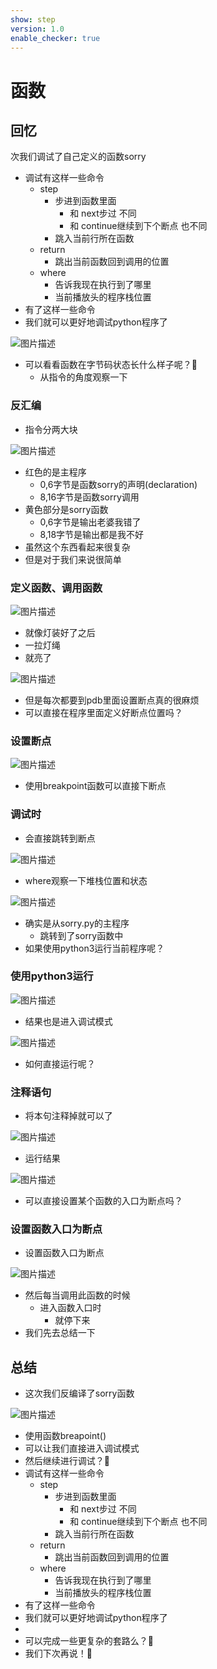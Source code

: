 ```yaml
---
show: step
version: 1.0
enable_checker: true
---
```


# 函数

## 回忆

次我们调试了自己定义的函数sorry
- 调试有这样一些命令
	- step
		- 步进到函数里面
			- 和 next步过 不同
			- 和 continue继续到下个断点 也不同
		- 跳入当前行所在函数
	- return 
		- 跳出当前函数回到调用的位置
	- where 
		- 告诉我现在执行到了哪里
		- 当前播放头的程序栈位置
- 有了这样一些命令
- 我们就可以更好地调试python程序了

![图片描述](https://doc.shiyanlou.com/courses/uid1190679-20230408-1680919161710)

- 可以看看函数在字节码状态长什么样子呢？🤔
	- 从指令的角度观察一下

### 反汇编

- 指令分两大块

![图片描述](https://doc.shiyanlou.com/courses/uid1190679-20220729-1659099014926)

- 红色的是主程序
	- 0,6字节是函数sorry的声明(declaration) 
	- 8,16字节是函数sorry调用
- 黄色部分是sorry函数
	- 0,6字节是输出老婆我错了
	- 8,18字节是输出都是我不好
- 虽然这个东西看起来很复杂
- 但是对于我们来说很简单

### 定义函数、调用函数

![图片描述](https://doc.shiyanlou.com/courses/uid1190679-20220810-1660141279301)

- 就像灯装好了之后
- 一拉灯绳
- 就亮了

![图片描述](https://doc.shiyanlou.com/courses/uid1190679-20220810-1660141293445)

- 但是每次都要到pdb里面设置断点真的很麻烦
- 可以直接在程序里面定义好断点位置吗？

### 设置断点

![图片描述](https://doc.shiyanlou.com/courses/uid1190679-20230408-1680918166083)

- 使用breakpoint函数可以直接下断点

### 调试时

- 会直接跳转到断点

![图片描述](https://doc.shiyanlou.com/courses/uid1190679-20230408-1680918306646)

- where观察一下堆栈位置和状态

![图片描述](https://doc.shiyanlou.com/courses/uid1190679-20230408-1680918349913)

- 确实是从sorry.py的主程序
	- 跳转到了sorry函数中
- 如果使用python3运行当前程序呢？

### 使用python3运行

![图片描述](https://doc.shiyanlou.com/courses/uid1190679-20230408-1680918428120)

- 结果也是进入调试模式

![图片描述](https://doc.shiyanlou.com/courses/uid1190679-20230408-1680918592126)

- 如何直接运行呢？

### 注释语句

- 将本句注释掉就可以了

![图片描述](https://doc.shiyanlou.com/courses/uid1190679-20230408-1680918643245)

- 运行结果

![图片描述](https://doc.shiyanlou.com/courses/uid1190679-20230408-1680918681673)

- 可以直接设置某个函数的入口为断点吗？

### 设置函数入口为断点

- 设置函数入口为断点

![图片描述](https://doc.shiyanlou.com/courses/uid1190679-20230408-1680959429799)

- 然后每当调用此函数的时候
	- 进入函数入口时
		- 就停下来
- 我们先去总结一下

## 总结 

- 这次我们反编译了sorry函数

![图片描述](https://doc.shiyanlou.com/courses/uid1190679-20220729-1659099014926)

- 使用函数breapoint()
- 可以让我们直接进入调试模式
- 然后继续进行调试？🤔
- 调试有这样一些命令
	- step
		- 步进到函数里面
			- 和 next步过 不同
			- 和 continue继续到下个断点 也不同
		- 跳入当前行所在函数
	- return 
		- 跳出当前函数回到调用的位置
	- where 
		- 告诉我现在执行到了哪里
		- 当前播放头的程序栈位置
- 有了这样一些命令
- 我们就可以更好地调试python程序了
- 
- 可以完成一些更复杂的套路么？🤔
- 我们下次再说！👋
